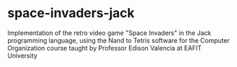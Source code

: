 # space-invaders-jack
Implementation of the retro video game "Space Invaders" in the Jack programming language, using the Nand to Tetris software for the Computer Organization course taught by Professor Edison Valencia at EAFIT University
